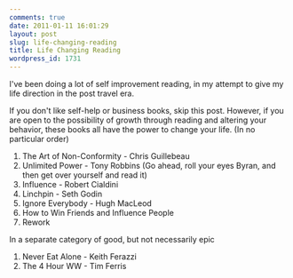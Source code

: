 ```yaml
---
comments: true
date: 2011-01-11 16:01:29
layout: post
slug: life-changing-reading
title: Life Changing Reading
wordpress_id: 1731
---
```


I've been doing a lot of self improvement reading, in my attempt to give my life direction in the post travel era.

If you don't like self-help or business books, skip this post. However, if you are open to the possibility of growth through reading and altering your behavior, these books all have the power to change your life. (In no particular order)

1. The Art of Non-Conformity - Chris Guillebeau
2. Unlimited Power - Tony Robbins (Go ahead, roll your eyes Byran, and then get over yourself and read it)
3. Influence - Robert Cialdini
4. Linchpin - Seth Godin
5. Ignore Everybody - Hugh MacLeod
6. How to Win Friends and Influence People
7. Rework

In a separate category of good, but not necessarily epic
1. Never Eat Alone - Keith Ferazzi
2. The 4 Hour WW - Tim Ferris

